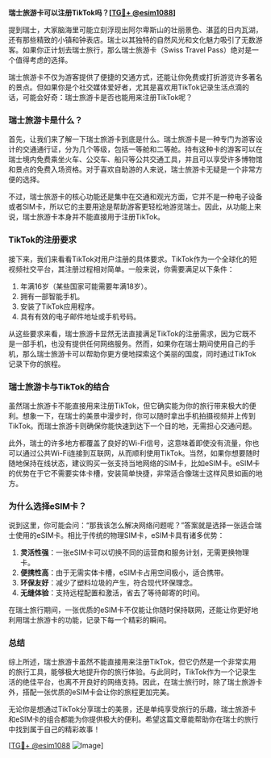 **瑞士旅游卡可以注册TikTok吗？[[TG💪+ @esim1088](https://t.me/s/esim1088)]**

提到瑞士，大家脑海里可能立刻浮现出阿尔卑斯山的壮丽景色、湛蓝的日内瓦湖，还有那些精致的小镇和钟表店。瑞士以其独特的自然风光和文化魅力吸引了无数游客。如果你正计划去瑞士旅行，那么瑞士旅游卡（Swiss Travel Pass）绝对是一个值得考虑的选择。

瑞士旅游卡不仅为游客提供了便捷的交通方式，还能让你免费或打折游览许多著名的景点。但如果你是个社交媒体爱好者，尤其是喜欢用TikTok记录生活点滴的话，可能会好奇：瑞士旅游卡是否也能用来注册TikTok呢？

### 瑞士旅游卡是什么？

首先，让我们来了解一下瑞士旅游卡到底是什么。瑞士旅游卡是一种专门为游客设计的交通通行证，分为几个等级，包括一等舱和二等舱。持有这种卡的游客可以在瑞士境内免费乘坐火车、公交车、船只等公共交通工具，并且可以享受许多博物馆和景点的免费入场资格。对于喜欢自助游的人来说，瑞士旅游卡无疑是一个非常方便的选择。

不过，瑞士旅游卡的核心功能还是集中在交通和观光方面，它并不是一种电子设备或者SIM卡，所以它的主要用途是帮助游客更轻松地游览瑞士。因此，从功能上来说，瑞士旅游卡本身并不能直接用于注册TikTok。

### TikTok的注册要求

接下来，我们来看看TikTok对用户注册的具体要求。TikTok作为一个全球化的短视频社交平台，其注册过程相对简单。一般来说，你需要满足以下条件：

1. 年满16岁（某些国家可能需要年满18岁）。
2. 拥有一部智能手机。
3. 安装了TikTok应用程序。
4. 具有有效的电子邮件地址或手机号码。

从这些要求来看，瑞士旅游卡显然无法直接满足TikTok的注册需求，因为它既不是一部手机，也没有提供任何网络服务。然而，如果你在瑞士期间使用自己的手机，那么瑞士旅游卡可以帮助你更方便地探索这个美丽的国度，同时通过TikTok记录下你的旅程。

### 瑞士旅游卡与TikTok的结合

虽然瑞士旅游卡不能直接用来注册TikTok，但它确实能为你的旅行带来极大的便利。想象一下，在瑞士的美景中漫步时，你可以随时拿出手机拍摄视频并上传到TikTok。而瑞士旅游卡则确保你能快速到达下一个目的地，无需担心交通问题。

此外，瑞士的许多地方都覆盖了良好的Wi-Fi信号，这意味着即使没有流量，你也可以通过公共Wi-Fi连接到互联网，从而顺利使用TikTok。当然，如果你想要随时随地保持在线状态，建议购买一张支持当地网络的SIM卡，比如eSIM卡。eSIM卡的优势在于它不需要实体卡槽，安装简单快捷，非常适合像瑞士这样风景如画的地方。

### 为什么选择eSIM卡？

说到这里，你可能会问：“那我该怎么解决网络问题呢？”答案就是选择一张适合瑞士使用的eSIM卡。相比于传统的物理SIM卡，eSIM卡具有诸多优势：

1. **灵活性强**：一张eSIM卡可以切换不同的运营商和服务计划，无需更换物理卡。
2. **便携性高**：由于无需实体卡槽，eSIM卡占用空间极小，适合携带。
3. **环保友好**：减少了塑料垃圾的产生，符合现代环保理念。
4. **无缝体验**：支持远程配置和激活，省去了等待邮寄的时间。

在瑞士旅行期间，一张优质的eSIM卡不仅能让你随时保持联网，还能让你更好地利用瑞士旅游卡的功能，记录下每一个精彩的瞬间。

### 总结

综上所述，瑞士旅游卡虽然不能直接用来注册TikTok，但它仍然是一个非常实用的旅行工具，能够极大地提升你的旅行体验。与此同时，TikTok作为一个记录生活的绝佳平台，也离不开良好的网络支持。因此，在瑞士旅行时，除了瑞士旅游卡外，搭配一张优质的eSIM卡会让你的旅程更加完美。

无论你是想通过TikTok分享瑞士的美景，还是单纯享受旅行的乐趣，瑞士旅游卡和eSIM卡的组合都能为你提供极大的便利。希望这篇文章能帮助你在瑞士的旅行中找到属于自己的精彩故事！

[[TG💪+ @esim1088](https://t.me/s/esim1088) ![Image](https://i.postimg.cc/4NQfJmqS/Snipaste-2025-05-13-00-14-12.png)]